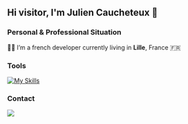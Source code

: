 ## Hi visitor, I'm Julien Caucheteux 👋

### Personal & Professional Situation

👨‍💻 I’m a french developer currently living in **Lille**, France 🇫🇷

### Tools

[![My Skills](https://skillicons.dev/icons?i=js,ts,react,next,angular,express,swift,html,css,scss,docker)](https://skillicons.dev)
### Contact

[<img src="https://img.shields.io/badge/LinkedIn-0077B5?style=for-the-badge&logo=linkedin&logoColor=white">](https://www.linkedin.com/in/julien-caucheteux-39bba6223/)
